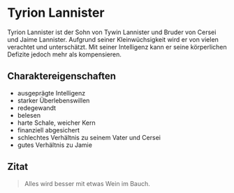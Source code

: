 # Tyrion Lannister

Tyrion Lannister ist der Sohn von Tywin Lannister und Bruder von Cersei und Jaime Lannister. Aufgrund seiner Kleinwüchsigkeit wird er von vielen verachtet und unterschätzt. Mit seiner Intelligenz kann er seine körperlichen Defizite jedoch mehr als kompensieren.

## Charaktereigenschaften

* ausgeprägte Intelligenz
* starker Überlebenswillen
* redegewandt
* belesen
* harte Schale, weicher Kern
* finanziell abgesichert
* schlechtes Verhältnis zu seinem Vater und Cersei
* gutes Verhältnis zu Jamie

## Zitat

> Alles wird besser mit etwas Wein im Bauch.

